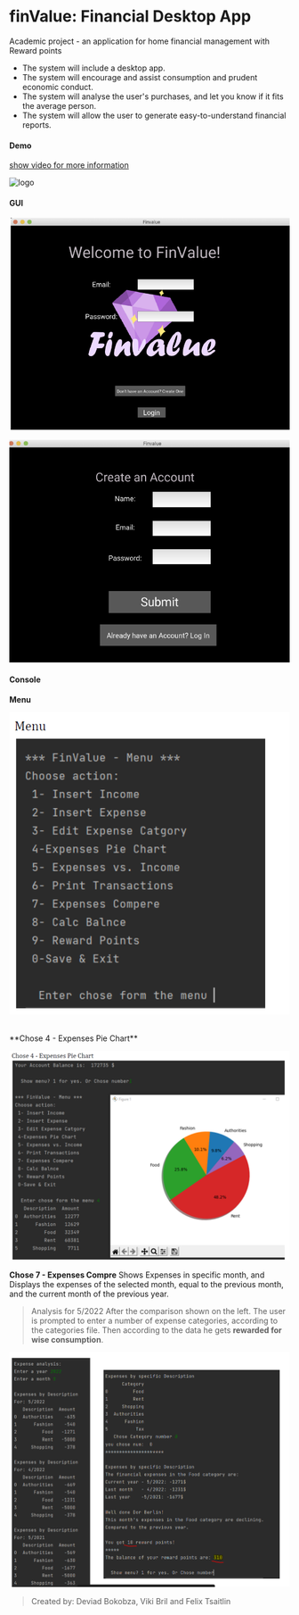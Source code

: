 # finValue: Financial Desktop App
Academic project - an application for home financial management with Reward points

- The system will include a desktop app. 
- The system will encourage and assist consumption and prudent economic conduct.
- The system will analyse the user's purchases, and let you know if it fits the average
person.
- The system will allow the user to generate easy-to-understand financial reports.

#### Demo
[show video for more information](https://drive.google.com/file/d/1ZLPpdLqOZd2XJ68o7Xm6-BtZyiBexUEz/view)

![logo](https://user-images.githubusercontent.com/88275046/153163487-3839f0bb-95cd-4c61-b1fe-faa9a20abd95.png)

#### GUI
<p align="center"><img src="https://github.com/deviadbo/finValue-Financial-Desktop-App/blob/main/asset/1.PNG"></p>
<p align="center"><img src="https://github.com/deviadbo/finValue-Financial-Desktop-App/blob/main/asset/2.PNG"></p>

#### Console
**Menu**
<p align="center"><img src="https://github.com/deviadbo/finValue-Financial-Desktop-App/blob/main/asset/3.PNG"></p>
<br>
**Chose 4 - Expenses Pie Chart**
<p align="center"><img src="https://github.com/deviadbo/finValue-Financial-Desktop-App/blob/main/asset/4.PNG"></p>

**Chose 7 - Expenses Compre**
Shows Expenses in specific month, and Displays the expenses of the selected month, equal to the previous month, and the current month of the previous year.

> Analysis for 5/2022
After the comparison shown on the left. The user is prompted to enter a number of expense
categories, according to the categories file.
Then according to the data he gets **rewarded for wise consumption**.
<p align="center"><img src="https://github.com/deviadbo/finValue-Financial-Desktop-App/blob/main/asset/5.PNG"></p>

> Created by: Deviad Bokobza, Viki Bril and Felix Tsaitlin
